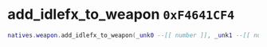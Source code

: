 # add_idlefx_to_weapon `0xF4641CF4`

```lua
natives.weapon.add_idlefx_to_weapon(_unk0 --[[ number ]], _unk1 --[[ number ]], _unk2 --[[ number ]], _unk3 --[[ number ]], _unk4 --[[ number ]])
```